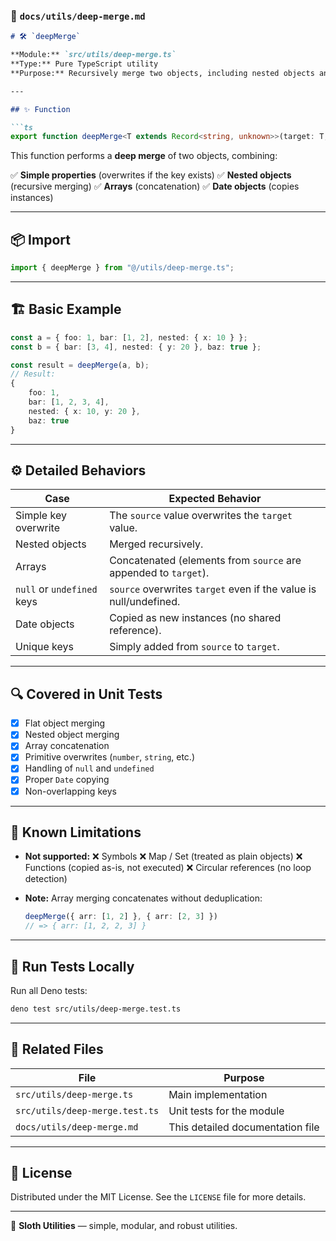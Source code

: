 ### 📄 `docs/utils/deep-merge.md`

````markdown
# 🛠️ `deepMerge`

**Module:** `src/utils/deep-merge.ts`  
**Type:** Pure TypeScript utility  
**Purpose:** Recursively merge two objects, including nested objects and arrays.

---

## ✨ Function

```ts
export function deepMerge<T extends Record<string, unknown>>(target: T, source: Partial<T>): T
````

This function performs a **deep merge** of two objects, combining:

✅ **Simple properties** (overwrites if the key exists)
✅ **Nested objects** (recursive merging)
✅ **Arrays** (concatenation)
✅ **Date objects** (copies instances)

---

## 📦 Import

```ts
import { deepMerge } from "@/utils/deep-merge.ts";
```

---

## 🏗️ Basic Example

```ts
const a = { foo: 1, bar: [1, 2], nested: { x: 10 } };
const b = { bar: [3, 4], nested: { y: 20 }, baz: true };

const result = deepMerge(a, b);
// Result:
{
    foo: 1,
    bar: [1, 2, 3, 4],
    nested: { x: 10, y: 20 },
    baz: true
}
```

---

## ⚙️ Detailed Behaviors

| Case                       | Expected Behavior                                                 |
| -------------------------- | ----------------------------------------------------------------- |
| Simple key overwrite       | The `source` value overwrites the `target` value.                 |
| Nested objects             | Merged recursively.                                               |
| Arrays                     | Concatenated (elements from `source` are appended to `target`).   |
| `null` or `undefined` keys | `source` overwrites `target` even if the value is null/undefined. |
| Date objects               | Copied as new instances (no shared reference).                    |
| Unique keys                | Simply added from `source` to `target`.                           |

---

## 🔍 Covered in Unit Tests

* [x] Flat object merging
* [x] Nested object merging
* [x] Array concatenation
* [x] Primitive overwrites (`number`, `string`, etc.)
* [x] Handling of `null` and `undefined`
* [x] Proper `Date` copying
* [x] Non-overlapping keys

---

## 🚨 Known Limitations

* **Not supported:**
  ❌ Symbols
  ❌ Map / Set (treated as plain objects)
  ❌ Functions (copied as-is, not executed)
  ❌ Circular references (no loop detection)

* **Note:**
  Array merging concatenates without deduplication:

  ```ts
  deepMerge({ arr: [1, 2] }, { arr: [2, 3] })
  // => { arr: [1, 2, 2, 3] }
  ```

---

## 🧪 Run Tests Locally

Run all Deno tests:

```bash
deno test src/utils/deep-merge.test.ts
```

---

## 📁 Related Files

| File                           | Purpose                          |
| ------------------------------ | -------------------------------- |
| `src/utils/deep-merge.ts`      | Main implementation              |
| `src/utils/deep-merge.test.ts` | Unit tests for the module        |
| `docs/utils/deep-merge.md`     | This detailed documentation file |

---

## 📜 License

Distributed under the MIT License.
See the `LICENSE` file for more details.

---

🐢 **Sloth Utilities** — simple, modular, and robust utilities.
